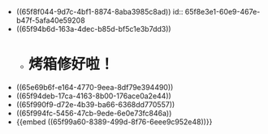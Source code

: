 - ((65f8f044-9d7c-4bf1-8874-8aba3985c8ad))
  id:: 65f8e3e1-60e9-467e-b47f-5afa40e59208
- ((65f94b6d-163a-4dec-b85d-bf5c1e3b7dd3))
	- # 烤箱修好啦！
- ((65e69b6f-e164-4770-9eea-8df79e394490))
- ((65f94deb-17ca-4163-8b00-176ace0a2e44))
- ((65f990f9-d72e-4b39-ba66-6368dd770557))
- ((65f994fc-5456-47cb-9ede-6e0e73fc846a))
- {{embed ((65f99a60-8389-499d-8f76-6eee9c952e48))}}